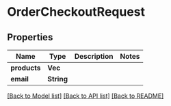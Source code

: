 # OrderCheckoutRequest

## Properties

Name | Type | Description | Notes
------------ | ------------- | ------------- | -------------
**products** | **Vec<String>** |  | 
**email** | **String** |  | 

[[Back to Model list]](../README.md#documentation-for-models) [[Back to API list]](../README.md#documentation-for-api-endpoints) [[Back to README]](../README.md)



